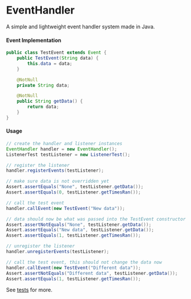 # EventHandler
A simple and lightweight event handler system made in Java.

#### Event Implementation
```java
public class TestEvent extends Event {
    public TestEvent(String data) {
        this.data = data;
    }

    @NotNull
    private String data;

    @NotNull
    public String getData() {
        return data;
    }
}
```

#### Usage
```java
// create the handler and listener instances
EventHandler handler = new EventHandler();
ListenerTest testListener = new ListenerTest();

// register the listener
handler.registerEvents(testListener);

// make sure data is not overridden yet
Assert.assertEquals("None", testListener.getData());
Assert.assertEquals(0, testListener.getTimesRan());

// call the test event
handler.callEvent(new TestEvent("New data"));

// data should now be what was passed into the TestEvent constructor
Assert.assertNotEquals("None", testListener.getData());
Assert.assertEquals("New data", testListener.getData());
Assert.assertEquals(1, testListener.getTimesRan());

// unregister the listener
handler.unregisterEvents(testListener);

// call the test event, this should not change the data now
handler.callEvent(new TestEvent("Different data"));
Assert.assertNotEquals("Different data", testListener.getData());
Assert.assertEquals(1, testListener.getTimesRan());
```

See [tests](src/test/java/me/quantiom/eventhandler/EventHandlerTests.java) for more.